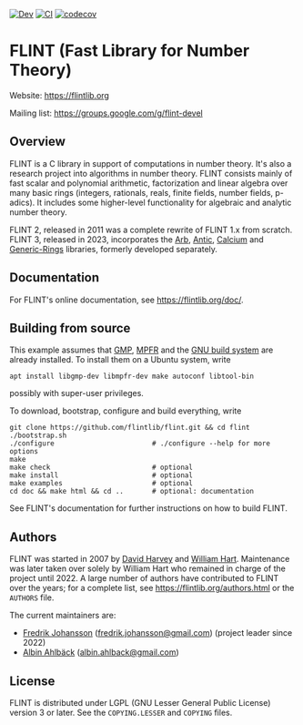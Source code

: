 [![Dev](https://img.shields.io/badge/docs-dev-blue.svg)](https://flintlib.org/doc/#)
[![CI](https://github.com/flintlib/flint/actions/workflows/CI.yml/badge.svg)](https://github.com/flintlib/flint/actions/workflows/CI.yml)
[![codecov](https://codecov.io/gh/flintlib/flint/graph/badge.svg?token=qKHycWTpUP)](https://codecov.io/gh/flintlib/flint)

# FLINT (Fast Library for Number Theory)

Website: https://flintlib.org

Mailing list: https://groups.google.com/g/flint-devel

## Overview

FLINT is a C library in support of computations in number theory. It's also a
research project into algorithms in number theory. FLINT consists mainly of fast
scalar and polynomial arithmetic, factorization and linear algebra over many
basic rings (integers, rationals, reals, finite fields, number fields, p-adics).
It includes some higher-level functionality for algebraic and analytic number
theory.

FLINT 2, released in 2011 was a complete rewrite of FLINT 1.x from scratch.
FLINT 3, released in 2023, incorporates the [Arb](https://arblib.org/),
[Antic](https://github.com/flintlib/antic),
[Calcium](https://fredrikj.net/calcium/) and
[Generic-Rings](https://github.com/fredrik-johansson/generic-rings) libraries,
formerly developed separately.

## Documentation

For FLINT's online documentation, see https://flintlib.org/doc/.

## Building from source

This example assumes that [GMP](https://gmplib.org/), [MPFR](https://www.mpfr.org/)
and the [GNU build system](https://www.gnu.org/software/automake/manual/html_node/GNU-Build-System.html)
are already installed. To install them on a Ubuntu system, write

    apt install libgmp-dev libmpfr-dev make autoconf libtool-bin

possibly with super-user privileges.

To download, bootstrap, configure and build everything, write

    git clone https://github.com/flintlib/flint.git && cd flint
    ./bootstrap.sh
    ./configure                        # ./configure --help for more options
    make
    make check                         # optional
    make install                       # optional
    make examples                      # optional
    cd doc && make html && cd ..       # optional: documentation

See FLINT's documentation for further instructions on how to build FLINT.

## Authors

FLINT was started in 2007 by
[David Harvey](https://web.maths.unsw.edu.au/~davidharvey/) and
[William Hart](https://www.dpmms.cam.ac.uk/person/wh369). Maintenance was later
taken over solely by William Hart who remained in charge of the project
until 2022. A large number of authors have contributed to FLINT over the years;
for a complete list, see https://flintlib.org/authors.html or the `AUTHORS` file.

The current maintainers are:

* [Fredrik Johansson](https://fredrikj.net/) (fredrik.johansson@gmail.com) (project leader since 2022)
* [Albin Ahlbäck](https://albinahlback.gitlab.io/) (albin.ahlback@gmail.com)

## License

FLINT is distributed under LGPL (GNU Lesser General Public License) version 3 or
later. See the `COPYING.LESSER` and `COPYING` files.
